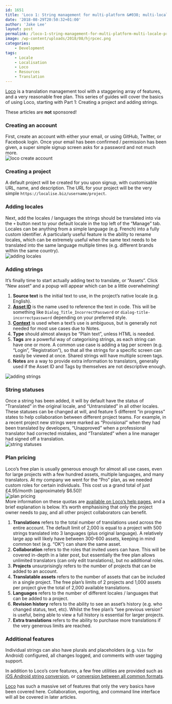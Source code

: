 ```yaml
---
id: 1651
title: 'Loco 1: String management for multi-platform &#038; multi-locale projects'
date: '2018-08-29T20:50:32+01:00'
author: 'Jake Lee'
layout: post
permalink: /loco-1-string-management-for-multi-platform-multi-locale-projects/
image: /wp-content/uploads/2018/08/hjrpcec.png
categories:
    - Development
tags:
    - Locale
    - Localisation
    - Loco
    - Resources
    - Translation
---
```


[Loco](https://localise.biz) is a translation management tool with a staggering array of features, and a very reasonable free plan. This series of guides will cover the basics of using Loco, starting with Part 1: Creating a project and adding strings.

These articles are **not** sponsored!

### Creating an account

First, create an account with either your email, or using GitHub, Twitter, or Facebook login. Once your email has been confirmed / permission has been given, a super simple signup screen asks for a password and not much more.  
![loco create account](/wp-content/uploads/2018/08/nde6pf6.png)

### Creating a project

A default project will be created for you upon signup, with customisable URL, name, and description. The URL for your project will be the very simple `https://localise.biz/username/project`.

### Adding locales

Next, add the locales / languages the strings should be translated into via the `+` button next to your default locale in the top left of the “Manage” tab. Locales can be anything from a simple language (e.g. French) into a fully custom identifier. A particularly useful feature is the ability to rename locales, which can be extremely useful when the same text needs to be translated into the same language multiple times (e.g. different brands within the same country).  
![adding locales](/wp-content/uploads/2018/08/kqiptna.png)

### Adding strings

It’s finally time to start actually adding text to translate, or “Assets”. Click “New asset” and a popup will appear which can be a little overwhelming!

1. **Source text** is the initial text to use, in the project’s native locale (e.g. English).
2. [**Asset ID**](https://localise.biz/help/glossary/asset-id) is the name used to reference the text in code. This will be something like `Dialog_Title_IncorrectPassword` or `dialog-title-incorrectpassword` depending on your preferred style.
3. [**Context**](https://localise.biz/help/glossary/asset-context) is used when a text’s use is ambiguous, but is generally not needed for most use cases due to Notes.
4. **Type** should almost always be “Plain text”, unless HTML is needed.
5. **Tags** are a powerful way of categorising strings, as each string can have one or more. A common use case is adding a tag per screen (e.g. “Login”, “Registration”), so that all the strings for a specific screen can easily be viewed at once. Shared strings will have multiple screen tags.
6. **Notes** are a way to provide extra information to translators, generally used if the Asset ID and Tags by themselves are not descriptive enough.

![adding strings](/wp-content/uploads/2018/08/0fv3giy.png)

### String statuses

Once a string has been added, it will by default have the status of “Translated” in the original locale, and “Untranslated” in all other locales. These statuses can be changed at will, and feature 5 different “in progress” states to help collaboration between different project teams. For example, in a recent project new strings were marked as “Provisional” when they had been translated by developers, “Unapproved” when a professional translator had corrected mistakes, and “Translated” when a line manager had signed off a translation.  
![string statuses](/wp-content/uploads/2018/08/dchlb7s.png)

### Plan pricing

Loco’s free plan is usually generous enough for almost all use cases, even for large projects with a few hundred assets, multiple languages, and many translators. At my company we went for the “Pro” plan, as we needed custom roles for certain individuals. This cost us a grand total of just £4.95/month (approximately $6.50)!  
![plan pricing](/wp-content/uploads/2018/08/nf6ilvp.png)  
More information on these quotas are [available on Loco’s help pages](https://localise.biz/help/accounts/quotas), and a brief explanation is below. It’s worth emphasising that only the project owner needs to pay, and all other project collaborators can benefit.

1. **Translations** refers to the total number of translations used across the entire account. The default limit of 2,000 is equal to a project with 500 strings translated into 3 languages (plus original language). A relatively large app will likely have between 300-600 assets, keeping in mind common text (e.g. “OK”) can share the same asset.
2. **Collaboration** refers to the roles that invited users can have. This will be covered in-depth in a later post, but essentially the free plan allows unlimited translators (can only edit translations), but no additional roles.
3. **Projects** unsurprisingly refers to the number of projects that can be added to an account.
4. **Translatable assets** refers to the number of assets that can be included in a single project. The free plan’s limits of 2 projects and 1,000 assets per project give the total of 2,000 available translations.
5. **Languages** refers to the number of different locales / languages that can be added to a project.
6. **Revision history** refers to the ability to see an asset’s history (e.g. who changed status, text, etc). Whilst the free plan’s “see previous version” is useful, being able to view a full history is essential for larger projects.
7. **Extra translations** refers to the ability to purchase more translations if the very generous limits are reached.

### Additional features

Individual strings can also have plurals and placeholders (e.g. `%1$s` for Android) configured, all changes logged, and comments with user tagging support.

In addition to Loco’s core features, a few free utilities are provided such as [iOS Android string conversion](https://localise.biz/free/converter/ios-to-android), or [conversion between all common formats](https://localise.biz/free/converter).

[Loco](https://localise.biz) has such a massive set of features that only the very basics have been covered here. Collaboration, exporting, and command line interface will all be covered in later articles.